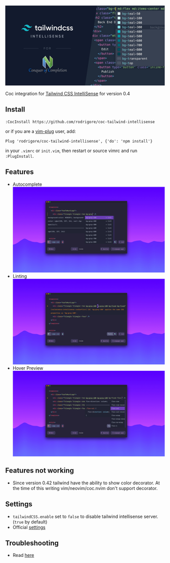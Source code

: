 ![banner](/screenshots/banner.jpeg?raw=true "banner")

Coc integration for [Tailwind CSS IntelliSense](https://github.com/tailwindcss/intellisense) for version 0.4

## Install

```vim
:CocInstall https://github.com/rodrigore/coc-tailwind-intellisense
```
or if you are a [vim-plug](https://github.com/junegunn/vim-plug) user, add:

```vim
Plug 'rodrigore/coc-tailwind-intellisense', {'do': 'npm install'}
```

in your `.vimrc` or `init.vim`, then restart or source vimrc and run `:PlugInstall`.

## Features
* Autocomplete
![autocomplete](/screenshots/autocomplete.png?raw=true "Autocomplete")
* Linting
![linting](/screenshots/linter.png?raw=true "Linting")
* Hover Preview
![hover](/screenshots/hover.png?raw=true "Hover")

## Features not working
* Since version 0.42 tailwind have the ability to show color decorator. At the time of this writing vim/neovim/coc.nvim don't support decorator.

## Settings

* `tailwindCSS.enable` set to `false` to disable tailwind intellisense server. (`true` by default)
* Official [settings](https://github.com/tailwindcss/intellisense/blob/master/README.md#settings)

## Troubleshooting
* Read [here](https://github.com/tailwindcss/intellisense/blob/master/README.md#troubleshooting)
